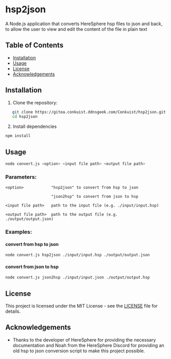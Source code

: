 # hsp2json

A Node.js application that converts HereSphere hsp files to json and back,
to allow the user to view and edit the content of the file in plain text

## Table of Contents

- [Installation](#installation)
- [Usage](#usage)
- [License](#license)
- [Acknowledgements](#acknowledgements)

## Installation

1. Clone the repository:

```bash
   git clone https://gitea.conkuist.ddnsgeek.com/Conkuist/hsp2json.git
   cd hsp2json
```

2. Install dependencies

```bash
npm install
```

## Usage

```bash
node convert.js <option> <input file path> <output file path>
```

### Parameters:

```
<option>            "hsp2json" to convert from hsp to json

                    "json2hsp" to convert from json to hsp

<input file path>   path to the input file (e.g. ./input/input.hsp)

<output file path>  path to the output file (e.g. ./output/output.json)
```

### Examples:

#### convert from hsp to json

```bash
node convert.js hsp2json ./input/input.hsp ./output/output.json
```

#### convert from json to hsp

```bash
node convert.js json2hsp ./input/input.json ./output/output.hsp
```

## License

This project is licensed under the MIT License - see the [LICENSE](LICENSE) file for details.

## Acknowledgements

- Thanks to the developer of HereSphere for providing the necessary documentation and Noah from the HereSphere Discord for providing an old hsp to json conversion script to make this project possible.

